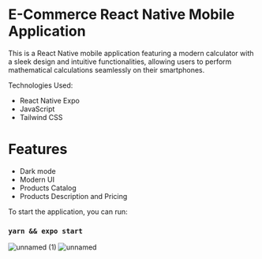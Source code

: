 # E-Commerce React Native Mobile Application

This is a React Native mobile application featuring a modern calculator with a sleek design and intuitive functionalities, allowing users to perform mathematical calculations seamlessly on their smartphones.

Technologies Used:
- React Native Expo
- JavaScript
- Tailwind CSS

# Features
- Dark mode
- Modern UI
- Products Catalog
- Products Description and Pricing

To start the application, you can run:

### `yarn && expo start`

![unnamed (1)](https://github.com/socratesmosko/Modern-Calculator-ReactNative-MobileApplication/assets/119309614/37aefa07-13e6-4ae6-86c0-a50077dd18da)
![unnamed](https://github.com/socratesmosko/Modern-Calculator-ReactNative-MobileApplication/assets/119309614/bb2853a8-33df-409a-a1fa-f59006993826)
